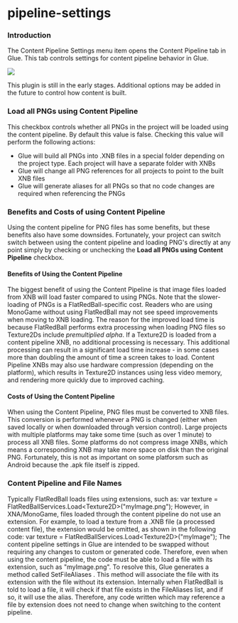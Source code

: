 # pipeline-settings

### Introduction

The Content Pipeline Settings menu item opens the Content Pipeline tab in Glue. This tab controls settings for content pipeline behavior in Glue.

![](../../../.gitbook/assets/2017-10-img\_59dd8fb600f11.png)

This plugin is still in the early stages. Additional options may be added in the future to control how content is built.

### Load all PNGs using Content Pipeline

This checkbox controls whether all PNGs in the project will be loaded using the content pipeline. By default this value is false. Checking this value will perform the following actions:

* Glue will build all PNGs into .XNB files in a special folder depending on the project type. Each project will have a separate folder with XNBs
* Glue will change all PNG references for all projects to point to the built XNB files
* Glue will generate aliases for all PNGs so that no code changes are required when referencing the PNGs

### Benefits and Costs of using Content Pipeline

Using the content pipeline for PNG files has some benefits, but these benefits also have some downsides. Fortunately, your project can switch switch between using the content pipeline and loading PNG's directly at any point simply by checking or unchecking the **Load all PNGs using Content Pipeline** checkbox.

#### Benefits of Using the Content Pipeline

The biggest benefit of using the Content Pipeline is that image files loaded from XNB will load faster compared to using PNGs. Note that the slower-loading of PNGs is a FlatRedBall-specific cost. Readers who are using MonoGame without using FlatRedBall may not see speed improvements when moving to XNB loading. The reason for the improved load time is because FlatRedBall performs extra processing when loading PNG files so Texture2Ds include _premultiplied_ _alpha_. If a Texture2D is loaded from a content pipeline XNB, no additional processing is necessary. This additional processing can result in a significant load time increase - in some cases more than doubling the amount of time a screen takes to load. Content Pipeline XNBs may also use hardware compression (depending on the platform), which results in Texture2D instances using less video memory, and rendering more quickly due to improved caching.

#### Costs of Using the Content Pipeline

When using the Content Pipeline, PNG files must be converted to XNB files. This conversion is performed whenever a PNG is changed (either when saved locally or when downloaded through version control). Large projects with multiple platforms may take some time (such as over 1 minute) to process all XNB files. Some platforms do not compress image XNBs, which means a corresponding XNB may take more space on disk than the original PNG. Fortunately, this is not as important on some platforsm such as Android because the .apk file itself is zipped.

### Content Pipeline and File Names

Typically FlatRedBall loads files using extensions, such as: var texture = FlatRedBallServices.Load\<Texture2D>("myImage.png"); However, in XNA/MonoGame, files loaded through the content pipeline do not use an extension. For example, to load a texture from a .XNB file (a processed content file), the extension would be omitted, as shown in the following code: var texture = FlatRedBallServices.Load\<Texture2D>("myImage"); The content pipeline settings in Glue are intended to be swapped without requiring any changes to custom or generated code. Therefore, even when using the content pipeline, the code must be able to load a file with its extension, such as "myImage.png". To resolve this, Glue generates a method called SetFileAliases . This method will associate the file with its extension with the file without its extension. Internally when FlatRedBall is told to load a file, it will check if that file exists in the FileAliases list, and if so, it will use the alias. Therefore, any code written which may reference a file by extension does not need to change when switching to the content pipeline.
